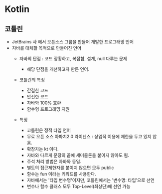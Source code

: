 # Kotlin

## 코틀린
- JetBrains 사 에서 오픈소스 그룹을 만들어 개발한 프로그래밍 언어
- 자바를 대체할 목적으로 만들어진 언어
    - 자바의 단점 : 코드 장황하고, 복잡함, 설계, null 다루는 문제
        - 해당 단점을 개선하고자 만든 언어.
    - 코틀린의 특징
        - 간결한 코드
        - 안전한 코드
        - 자바와 100% 호환
        - 함수형 프로그래밍 지원

    - 특징
        - 코틀린은 정적 타입 언어
        - 무료 오픈 소스 아파치2.0 라이센스 : 상업적 이용에 제한을 두고 있지 않음.
        - 확장자는 kt 이다.
        - 자바와 다르게 문장의 끝에 세미콜론을 붙이지 않아도 됨.
        - 주석 처리 방법은 자바와 동일.
        - 별도의 접근제한자를 붙이지 않으면 모두 public
        - 함수는 fun 이라는 키워드를 사용한다.
        - 자바에서는 '타입 변수명'이지만, 코틀린에서는 '변수명: 타입'으로 선언
        - 변수나 함수 클래스 모두 Top-Level(최상단)에 선언 가능